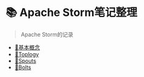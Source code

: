 # :books: Apache Storm笔记整理

> Apache Storm的记录

- [:tokyo_tower:基本概念](https://github.com/cjlovepp/storm-Notebook/blob/master/notes/%E5%9F%BA%E7%A1%80%E6%A6%82%E5%BF%B5.md)
- [:rainbow:Toplogy](https://github.com/cjlovepp/storm-Notebook/blob/master/notes/Topology.md)
- [:mega:Spouts](https://github.com/cjlovepp/storm-Notebook/blob/master/notes/Sputs.md)
- [:radio_button:Bolts](https://github.com/cjlovepp/storm-Notebook/blob/master/notes/Bolts.md)